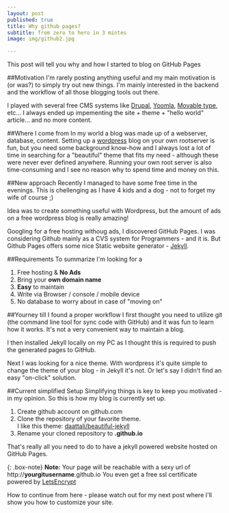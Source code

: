 ```yaml
---
layout: post
published: true
title: Why github pages?
subtitle: from zero to hero in 3 mintes
image: img/github2.jpg

---
```

This post will tell you why and how I started to blog on GitHub Pages

##Motivation
I'm rarely posting anything useful and my main motivation is (or was?) to simply try out new things. I'm mainly interested in the backend and the workflow of all those blogging tools out there.

I played with several free CMS systems like [Drupal](https://www.drupal.org), [Yoomla](https://www.joomla.org), [Movable type](https://movabletype.com), etc...
I always ended up impementing the site + theme + "hello world" article... and no more content.

##Where I come from
In my world a blog was made up of a webserver, database, content.
Setting up a [wordpress](http://www.wordpress.com) blog on your own rootserver is fun, but you need some background know-how and I always lost a lot of time in searching for a "beautiful" theme that fits my need - although these were never ever defined anywhere.
Running your own root server is also time-consuming and I see no reason why to spend time and money on this.

##New approach
Recently I managed to have some free time in the evenings. This is chellenging as I have 4 kids and a dog - not to forget my wife of course ;)

Idea was to create something useful with Wordpress, but the amount of ads on a free wordpress blog is really amazing!

Googling for a free hosting withoug ads, I discovered GitHub Pages.
I was considering Github mainly as a CVS system for Programmers - and it is.
But Github Pages offers some nice Static website generator - [Jekyll](http://jekyllrb.com).

##Requirements
To summarize I'm looking for a 
1. Free hosting & **No Ads**
3. Bring your **own domain name**
4. **Easy** to maintain
5. Write via Browser / console / mobile device
6. No database to worry about in case of "moving on"

##Yourney till I found a proper workflow
I first thought you need to utilize git (the command line tool for sync code with GitHub) and it was fun to learn how it works. It's not a very convenient way to maintain a blog.

I then installed Jekyll locally on my PC as I thought this is required to push the generated pages to GitHub.

Next I was looking for a nice theme. With wordpress it's quite simple to change the theme of your blog - in Jekyll it's not. Or let's say I didn't find an easy "on-click" solution.

##Current simplified Setup
Simplifying things is key to keep you motivated - in my opinion.
So this is how my blog is currently set up.

1. Create github account on github.com
2. Clone the repository of your favorite theme.  
I like this theme: [daattali/beautiful-jekyll](https://github.com/daattali/beautiful-jekyll)
3. Rename your cloned repository to **<yourgitusername>.github.io**
  
That's really all you need to do to have a jekyll powered website hosted on GitHub Pages.

{: .box-note}
**Note:** Your page will be reachable with a sexy url of http://**yourgitusername**.github.io
You even get a free ssl certificate powered by [LetsEncrypt](https://letsencrypt.org)
  
How to continue from here - please watch out for my next post where I'll show you how to customize your site.

